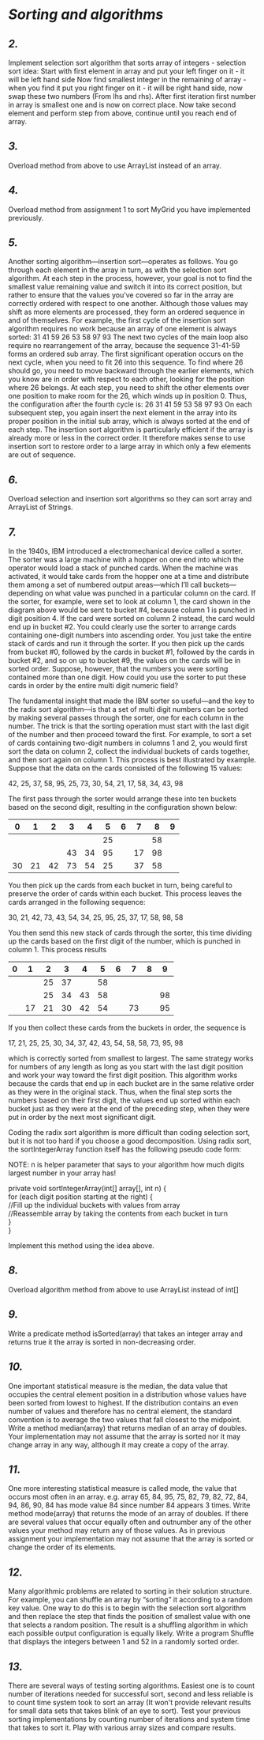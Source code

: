 # *Sorting and algorithms*


## *2.*
Implement selection sort algorithm that sorts array of integers - selection sort idea:
Start with first element in array and put your left finger on it - it will be left hand side
Now find smallest integer in the remaining of array - when you find it put you right finger
on it - it will be right hand side, now swap these two numbers (From lhs and rhs). After first
iteration first number in array is smallest one and is now on correct place. Now take second
element and perform step from above, continue until you reach end of array.


## *3.*
Overload method from above to use ArrayList instead of an array.


## *4.*
Overload method from assignment 1 to sort MyGrid you have implemented previously.


## *5.*
Another sorting algorithm—insertion sort—operates as follows. You go through each element in the array in turn,
as with the selection sort algorithm. At each step in the process, however, your goal is not to find the smallest value remaining value and
switch it into its correct position, but rather to ensure that the values you’ve covered so far in the array are correctly
ordered with respect to one another. Although those values may shift as more elements are processed, they form an ordered sequence in
and of themselves. For example, the first cycle of the insertion sort algorithm requires no work because an array of one
element is always sorted: 31 41 59 26 53 58 97 93
The next two cycles of the main loop also require no rearrangement of the array, because the sequence 31-41-59 forms an ordered sub array.
The first significant operation occurs on the next cycle, when you need to fit 26 into this sequence. To find where 26 should go,
you need to move backward through the earlier elements, which you know are in order with respect to each other, looking for
the position where 26 belongs. At each step, you need to shift the other elements over one position to make room for the 26,
which winds up in position 0. Thus, the configuration after the fourth cycle is: 26 31 41 59 53 58 97 93
On each subsequent step, you again insert the next element in the array into its proper position in the initial sub array,
which is always sorted at the end of each step. The insertion sort algorithm is particularly efficient if the array is already more or
less in the correct order. It therefore makes sense to use insertion sort to restore order to a large array in which
only a few elements are out of sequence.


## *6.*
Overload selection and insertion sort algorithms so they can sort array and ArrayList of Strings.


## *7.*
In the 1940s, IBM introduced a electromechanical device called a sorter. The sorter
was a large machine with a hopper on one end into which the operator would load a stack
of punched cards. When the machine was activated, it would take cards from the hopper
one at a time and distribute them among a set of numbered output areas—which I’ll call
buckets—depending on what value was punched in a particular column on the card. If
the sorter, for example, were set to look at column 1, the card shown in the diagram
above would be sent to bucket #4, because column 1 is punched in digit position 4. If the
card were sorted on column 2 instead, the card would end up in bucket #2.
You could clearly use the sorter to arrange cards containing one-digit numbers into
ascending order. You just take the entire stack of cards and run it through the sorter. If
you then pick up the cards from bucket #0, followed by the cards in bucket #1, followed
by the cards in bucket #2, and so on up to bucket #9, the values on the cards will be in
sorted order. Suppose, however, that the numbers you were sorting contained more than
one digit. How could you use the sorter to put these cards in order by the entire
multi digit numeric field?

The fundamental insight that made the IBM sorter so useful—and the key to the radix
sort algorithm—is that a set of multi digit numbers can be sorted by making several passes
through the sorter, one for each column in the number. The trick is that the sorting
operation must start with the last digit of the number and then proceed toward the first.
For example, to sort a set of cards containing two-digit numbers in columns 1 and 2, you
would first sort the data on column 2, collect the individual buckets of cards together, and
then sort again on column 1.
This process is best illustrated by example. Suppose that the data on the cards
consisted of the following 15 values:

42, 25, 37, 58, 95, 25, 73, 30, 54, 21, 17, 58, 34, 43, 98

The first pass through the sorter would arrange these into ten buckets based on the second
digit, resulting in the configuration shown below:

| 0 | 1 | 2 | 3 | 4 | 5 | 6 | 7 | 8 | 9 |
|:-:|:-:|:-:|:-:|:-:|:-:|:-:|:-:|:-:|:-:|
|  |  |  |  |  |25|  |  |58|  |
|  |  |  |43|34|95|  |17|98|  |
|30|21|42|73|54|25|  |37|58|  |


You then pick up the cards from each bucket in turn, being careful to preserve the order
of cards within each bucket. This process leaves the cards arranged in the following
sequence:

30, 21, 42, 73, 43, 54, 34, 25, 95, 25, 37, 17, 58, 98, 58

You then send this new stack of cards through the sorter, this time dividing up the cards
based on the first digit of the number, which is punched in column 1. This process results

| 0 | 1 | 2 | 3 | 4 | 5 | 6 | 7 | 8 | 9 |
|:-:|:-:|:-:|:-:|:-:|:-:|:-:|:-:|:-:|:-:|
|  |  |25|37|  |58|  |  |  |  |
|  |  |25|34|43|58|  |  |  |98|
|  |17|21|30|42|54|  |73|  |95|

If you then collect these cards from the buckets in order, the sequence is

17, 21, 25, 25, 30, 34, 37, 42, 43, 54, 58, 58, 73, 95, 98

which is correctly sorted from smallest to largest. The same strategy works for numbers
of any length as long as you start with the last digit position and work your way toward
the first digit position. This algorithm works because the cards that end up in each bucket
are in the same relative order as they were in the original stack. Thus, when the final step
sorts the numbers based on their first digit, the values end up sorted within each bucket
just as they were at the end of the preceding step, when they were put in order by the next
most significant digit.

Coding the radix sort algorithm is more difficult than coding selection sort, but it is not
too hard if you choose a good decomposition. Using radix sort, the sortIntegerArray
function itself has the following pseudo code form:

NOTE: n is helper parameter that says to your algorithm how much digits largest number in your array has!

private void sortIntegerArray(int[] array[], int n) {\
 for (each digit position starting at the right) {\
 //Fill up the individual buckets with values from array\
 //Reassemble array by taking the contents from each bucket in turn\
 }\
}

Implement this method using the idea above.


## *8.*
Overload algorithm method from above to use ArrayList instead of int[]


## *9.*
Write a predicate method isSorted(array) that takes an integer array and returns true it the array is sorted in
non-decreasing order.


## *10.*
One important statistical measure is the median, the data value that occupies the central element position in a
distribution whose values have been sorted from lowest to highest. If the distribution contains an even number of values
and therefore has no central element, the standard convention is to average the two values that fall closest to the midpoint.
Write a method median(array) that returns median of an array of doubles. Your implementation may not assume that the array
is sorted nor it may change array in any way, although it may create a copy of the array.


## *11.*
One more interesting statistical measure is called mode, the value that occurs most often in an array. e.g.
array 65, 84, 95, 75, 82, 79, 82, 72, 84, 94, 86, 90, 84 has mode value 84 since number 84 appears 3 times.
Write method mode(array) that returns the mode of an array of doubles. If there are several values that occur equally
often and outnumber any of the other values your method may return any of those values. As in previous assignment your
implementation may not assume that the array is sorted or change the order of its elements.


## *12.*
Many algorithmic problems are related to sorting in their solution structure. For example, you can shuffle an array
by “sorting” it according to a random key value. One way to do this is to begin with the selection sort algorithm and then replace the
step that finds the position of smallest value with one that selects a random position. The result is a shuffling algorithm
in which each possible output configuration is equally likely. Write a program Shuffle that displays the integers between 1 and 52 in a randomly
sorted order.


## *13.*
There are several ways of testing sorting algorithms. Easiest one is to count number of iterations needed
for successful sort, second and less reliable is to count time system took to sort an array (It won't provide relevant
results for small data sets that takes blink of an eye to sort). Test your previous sorting implementations by counting
number of iterations and system time that takes to sort it. Play with various array sizes and compare results.
